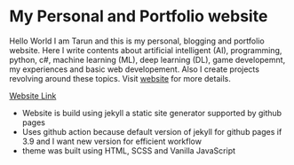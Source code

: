 # My Personal and Portfolio website

Hello World I am Tarun and this is my personal, blogging and portfolio website. Here I write contents about artificial intelligent (AI),
programming, python, c#, machine learning (ML), deep learning (DL), game developemnt, my experiences and basic web developement.
Also I create projects revolving around these topics. Visit [website](https://tarun-bisht.github.io/) for more details.

[Website Link](https://tarun-bisht.github.io/)

- Website is build using jekyll a static site generator supported by github pages
- Uses github action because default version of jekyll for github pages if 3.9 and I want new version for efficient workflow
- theme was built using HTML, SCSS and Vanilla JavaScript
